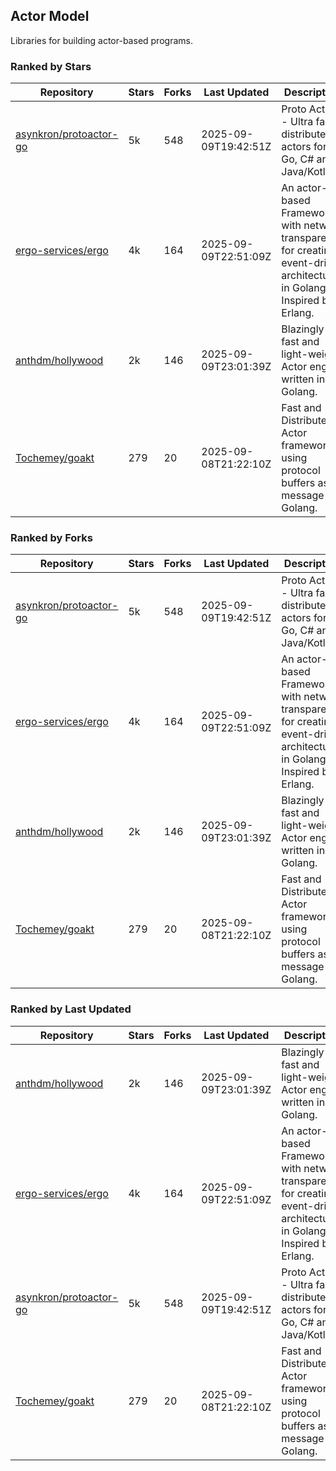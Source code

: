 ## Actor Model

Libraries for building actor-based programs.

### Ranked by Stars

| Repository | Stars | Forks | Last Updated | Description | 
|------------|-------|-------|--------------|-------------|
| [asynkron/protoactor-go](https://github.com/asynkron/protoactor-go) | 5k | 548 | 2025-09-09T19:42:51Z |  Proto Actor - Ultra fast distributed actors for Go, C# and Java/Kotlin. |
| [ergo-services/ergo](https://github.com/ergo-services/ergo) | 4k | 164 | 2025-09-09T22:51:09Z |  An actor-based Framework with network transparency for creating event-driven architecture in Golang. Inspired by Erlang. |
| [anthdm/hollywood](https://github.com/anthdm/hollywood) | 2k | 146 | 2025-09-09T23:01:39Z |  Blazingly fast and light-weight Actor engine written in Golang. |
| [Tochemey/goakt](https://github.com/Tochemey/goakt) | 279 | 20 | 2025-09-08T21:22:10Z |  Fast and Distributed Actor framework using protocol buffers as message for Golang. |

### Ranked by Forks

| Repository | Stars | Forks | Last Updated | Description | 
|------------|-------|-------|--------------|-------------|
| [asynkron/protoactor-go](https://github.com/asynkron/protoactor-go) | 5k | 548 | 2025-09-09T19:42:51Z |  Proto Actor - Ultra fast distributed actors for Go, C# and Java/Kotlin. |
| [ergo-services/ergo](https://github.com/ergo-services/ergo) | 4k | 164 | 2025-09-09T22:51:09Z |  An actor-based Framework with network transparency for creating event-driven architecture in Golang. Inspired by Erlang. |
| [anthdm/hollywood](https://github.com/anthdm/hollywood) | 2k | 146 | 2025-09-09T23:01:39Z |  Blazingly fast and light-weight Actor engine written in Golang. |
| [Tochemey/goakt](https://github.com/Tochemey/goakt) | 279 | 20 | 2025-09-08T21:22:10Z |  Fast and Distributed Actor framework using protocol buffers as message for Golang. |

### Ranked by Last Updated

| Repository | Stars | Forks | Last Updated | Description | 
|------------|-------|-------|--------------|-------------|
| [anthdm/hollywood](https://github.com/anthdm/hollywood) | 2k | 146 | 2025-09-09T23:01:39Z |  Blazingly fast and light-weight Actor engine written in Golang. |
| [ergo-services/ergo](https://github.com/ergo-services/ergo) | 4k | 164 | 2025-09-09T22:51:09Z |  An actor-based Framework with network transparency for creating event-driven architecture in Golang. Inspired by Erlang. |
| [asynkron/protoactor-go](https://github.com/asynkron/protoactor-go) | 5k | 548 | 2025-09-09T19:42:51Z |  Proto Actor - Ultra fast distributed actors for Go, C# and Java/Kotlin. |
| [Tochemey/goakt](https://github.com/Tochemey/goakt) | 279 | 20 | 2025-09-08T21:22:10Z |  Fast and Distributed Actor framework using protocol buffers as message for Golang. |

